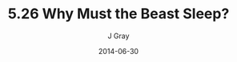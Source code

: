 ---
title: '5.26 Why Must the Beast Sleep?'
alt: 'Mysteries of the Arcana'
date: '2014-06-30'
author: 'J Gray'
artist: 'Keira'
chapter: '5 Inn Trouble'
filler: false
---